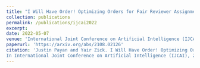```yaml
---
title: "I Will Have Order! Optimizing Orders for Fair Reviewer Assignment"
collection: publications
permalink: /publications/ijcai2022
excerpt: 
date: 2022-05-07
venue: 'International Joint Conference on Artificial Intelligence (IJCAI)'
paperurl: 'https://arxiv.org/abs/2108.02126'
citation: 'Justin Payan and Yair Zick. I Will Have Order! Optimizing Orders for Fair Reviewer Assignment.
In International Joint Conference on Artificial Intelligence (IJCAI), 2022.'
---
```

